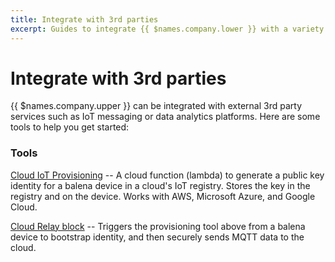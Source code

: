 ```yaml
---
title: Integrate with 3rd parties
excerpt: Guides to integrate {{ $names.company.lower }} with a variety of IoT platforms
---
```


# Integrate with 3rd parties

{{ $names.company.upper }} can be integrated with external 3rd party services such as IoT messaging or data analytics platforms. Here are some tools to help you get started:

### Tools

[Cloud IoT Provisioning](/learn/develop/integrations/cloud-iot-provisioning.md) -- A cloud function (lambda) to generate a public key identity for a balena device in a cloud's IoT registry. Stores the key in the registry and on the device. Works with AWS, Microsoft Azure, and Google Cloud.

<a href="https://github.com/balena-io-examples/cloud-relay" target="_blank">Cloud Relay block</a> -- Triggers the provisioning tool above from a balena device to bootstrap identity, and then securely sends MQTT data to the cloud.

